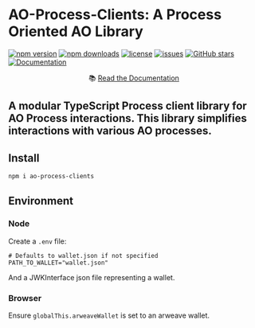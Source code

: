 # AO-Process-Clients: A Process Oriented AO Library
[![npm version](https://img.shields.io/npm/v/ao-process-clients)](https://www.npmjs.com/package/ao-process-clients)
[![npm downloads](https://img.shields.io/npm/dm/ao-process-clients)](https://www.npmjs.com/package/ao-process-clients)
[![license](https://img.shields.io/npm/l/ao-process-clients)](https://github.com/RandAOLabs/ao-process-clients/blob/main/LICENSE)
[![issues](https://img.shields.io/github/issues/RandAOLabs/ao-process-clients)](https://github.com/RandAOLabs/ao-process-clients/issues)
[![GitHub stars](https://img.shields.io/github/stars/RandAOLabs/ao-process-clients?style=social)](https://github.com/RandAOLabs/ao-process-clients)
[![Documentation](https://img.shields.io/badge/docs-online-blue)](https://randaolabs.github.io/ao-process-clients/)

<p align="center">
  📚 <a href="https://randaolabs.github.io/ao-process-clients/">Read the Documentation</a>
</p>

A modular TypeScript Process client library for AO Process interactions. This library simplifies interactions with various AO processes.
---
## Install
```bash
npm i ao-process-clients
```

## Environment
### Node
Create a `.env` file:
```
# Defaults to wallet.json if not specified
PATH_TO_WALLET="wallet.json"
```
And a JWKInterface json file representing a wallet.
### Browser
Ensure `globalThis.arweaveWallet` is set to an arweave wallet.
